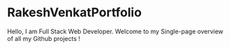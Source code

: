 # RakeshVenkatPortfolio
Hello, I am Full Stack Web Developer. Welcome to my Single-page overview of all my Github projects !

